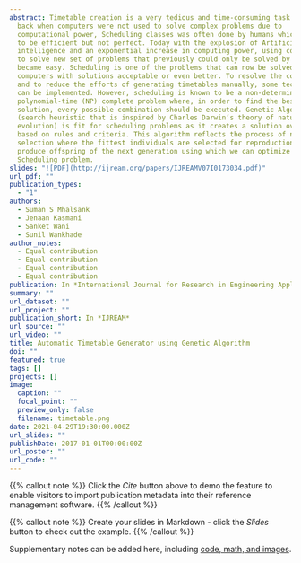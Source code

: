 ```yaml
---
abstract: Timetable creation is a very tedious and time-consuming task. Years
  back when computers were not used to solve complex problems due to
  computational power, Scheduling classes was often done by humans which proved
  to be efficient but not perfect. Today with the explosion of Artificial
  intelligence and an exponential increase in computing power, using computers
  to solve new set of problems that previously could only be solved by humans
  became easy. Scheduling is one of the problems that can now be solved by
  computers with solutions acceptable or even better. To resolve the complexity
  and to reduce the efforts of generating timetables manually, some technologies
  can be implemented. However, scheduling is known to be a non-deterministic
  polynomial-time (NP) complete problem where, in order to find the best
  solution, every possible combination should be executed. Genetic Algorithm
  (search heuristic that is inspired by Charles Darwin’s theory of natural
  evolution) is fit for scheduling problems as it creates a solution over time
  based on rules and criteria. This algorithm reflects the process of natural
  selection where the fittest individuals are selected for reproduction to
  produce offspring of the next generation using which we can optimize the
  Scheduling problem.
slides: "![PDF](http://ijream.org/papers/IJREAMV07I0173034.pdf)"
url_pdf: ""
publication_types:
  - "1"
authors:
  - Suman S Mhalsank
  - Jenaan Kasmani
  - Sanket Wani
  - Sunil Wankhade
author_notes:
  - Equal contribution
  - Equal contribution
  - Equal contribution
  - Equal contribution
publication: In *International Journal for Research in Engineering Application & Management*
summary: ""
url_dataset: ""
url_project: ""
publication_short: In *IJREAM*
url_source: ""
url_video: ""
title: Automatic Timetable Generator using Genetic Algorithm
doi: ""
featured: true
tags: []
projects: []
image:
  caption: ""
  focal_point: ""
  preview_only: false
  filename: timetable.png
date: 2021-04-29T19:30:00.000Z
url_slides: ""
publishDate: 2017-01-01T00:00:00Z
url_poster: ""
url_code: ""
---
```


{{% callout note %}}
Click the *Cite* button above to demo the feature to enable visitors to import publication metadata into their reference management software.
{{% /callout %}}

{{% callout note %}}
Create your slides in Markdown - click the *Slides* button to check out the example.
{{% /callout %}}

Supplementary notes can be added here, including [code, math, and images](https://wowchemy.com/docs/writing-markdown-latex/).
